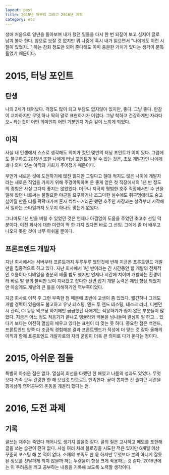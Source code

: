 ```yaml
---
layout: post
title: 2015년 마무리 그리고 2016년 계획
category: etc
---
```

생애 처음으로 일년을 돌아보며 내가 했던 일들을 다시 한 번 되짚어 보고 심지어 글로 남겨 볼까 한다.
참으로 보잘 것 없지만 뭐 나중에 혹시 내가 읽으면서 "나에게도 이런 시절이 있었지..." 하는 감회 정도만 되어 준다해도
이미 충분한 가치가 있다는 생각이 문득 들었기 때문이다.

# 2015, 터닝 포인트

## 탄생
나의 2세가 태어났다. 걱정도 많이 되고 부담도 없지않아 있지만, 좋다. 그냥 좋다.
만감이 교차하지만 무엇 하나 딱히 말로 표현하기가 어렵다.
그냥 착하고 건강하게만 자라다오~ 라는것이 어떤 의미인지 어떤 기분인지 가슴 깊이 느끼게 되었다.

## 이직
사실 내 인생에서 스스로 생각해도 의미가 컸던 몇번의 터닝 포인트가 이미 있다. 그럼에도 불구하고 2015년 또한 나에게 터닝 포인트가 될 수 있는 것은, 초보 개발자인 나에게 꽤나 의미 있는 이직의 기회가 주어졌기 때문이다.

무언가 새로운 것에 도전하기에 많진 않지만 그렇다고 절대 적지도 않은 나이에 개발자라는 새로운 직업을 가지기 위해 주경야독하며 운 좋게 얻은 첫 직장에서의 1년 반 정도의 경험은 사실 그다지 좋지는 않았었다.
더구나 지극히 평범한 호주 직장에서만 수 년을 일해 왔던 나로써는 불필요한 야근을 요구하거나 조그마한 실수에도 쥐구멍에라도 숨고 싶어질 만큼 티를 팍팍내가며 혼자 씩씩~ 거리곤 했던 호주인 사장과는 성격부터 시작해서 일하는 스타일까지 도무지 하나도 맞는게 없었다.

그나마도 1년 반을 버틸 수 있었던 것은 언제나 아낌없이 도움을 주었던 초고수 선임 덕분이다. 이전 회사에 대한 미련이 딱 한 가지 있다면 바로 그 선임. 그에게 좀 더 배우고 나오지 못한 것이 너무 아쉬울 뿐이다.

## 프론트엔드 개발자
지난 회사에서는 서버부터 프론트까지 두루두루 했던것에 반해 지금은 프론트엔드 개발만을 집중적으로 하고 있다. 지난 회사에서 1년 반이라는 긴 시간동안 웹 개발의 전체적인 흐름이나 디테일을 충분히 배울 법도 했지만 언제나 시간에 치이며 개발하는 환경이라 바로 발 앞의 불씨만 보며 지내왔고 잡다한 신변 잡기 개발 능력은 제법 향상 되었지만 아쉽게도 개발의 큰 틀을 이해하기엔 역부족이었다.

지금 회사로 이직 후 그런 부족한 점 때문에 초반에 고생이 좀 있었다. 짧긴하나 그래도 개발 경력이 있음에도 불고하고 유닛 테스팅, 엔드 투 엔드 테스팅, 테스크 러너, 디펜던시 관리, CI 등등 막코딩 하기에만 급급했던 나에게는 적응하기가 쉽지 않은 부분들이 많았다.
지금은 어느 정도 적응기가 끝나고 엥귤라와 백본을 넘나들며 열심히 일 하고... 있다기 보다는 여전히 열심히 배우고 있다는 표현이 더 맞는 듯 하다.
중요한 점은 백엔드, 프론트엔드 양쪽 다 조금씩 경험해본 결과 프론트엔드가 적성에 더 맞는 것 같아 올해의 이직과 함께 프론트엔드 개발자로의 자리 굳힘이 더욱 큰 의미로 다가 온다는 점이다.

# 2015, 아쉬운 점들
특별히 아쉬운 점은 없다. 열심히 최선을 다했던 한 해였고 나름의 성과도 있었다. 무엇보다 가족 모두 건강한 한 해 보낸것 만으로도 만족한다. 굳이 뽑자면 긴 출퇴근 시간을 핑계삼아 영어공부와 운동을 게을리 했다는 점.

# 2016, 도전 과제

## 기록
글쓰는 재주는 죽었다 깨어나도 생기지 않을것 같다. 글의 질은 고사하고 메모를 포한해 글을 쓰는 습관이 전혀 없다. 
사실 여러 차례 블로깅을 시도한 적은 있지만 6개월 이상 꾸준히 포스팅 해 본 적이 없다.
소재의 부족도 한 몫 하지만 무엇보다 본의 아니게 잘못된 정보를 전달하게 되지 않을까 하는 두렴움이 항상 크게 작용하는 것 같다.
2016년에는 이 두려움을 깨고 공부하는 내용을 기록해 보도록 노력할 생각이다.
